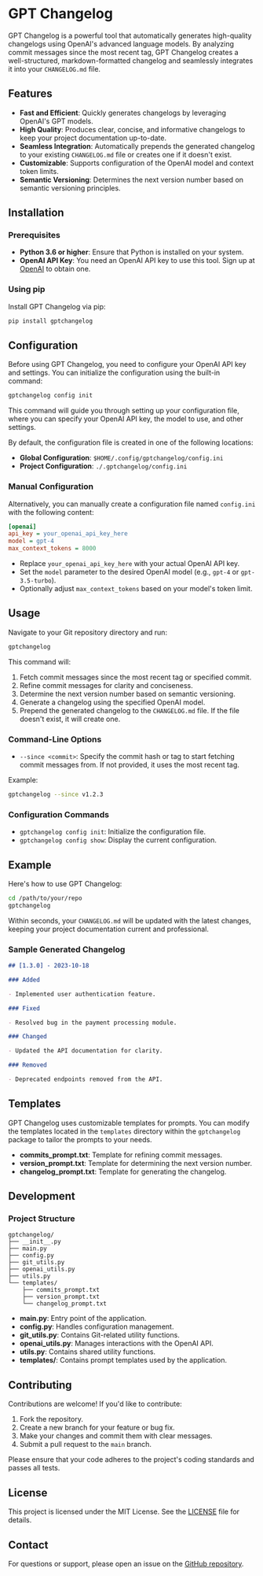 # GPT Changelog

GPT Changelog is a powerful tool that automatically generates high-quality changelogs using OpenAI's advanced language models. By analyzing commit messages since the most recent tag, GPT Changelog creates a well-structured, markdown-formatted changelog and seamlessly integrates it into your `CHANGELOG.md` file.

## Features

- **Fast and Efficient**: Quickly generates changelogs by leveraging OpenAI's GPT models.
- **High Quality**: Produces clear, concise, and informative changelogs to keep your project documentation up-to-date.
- **Seamless Integration**: Automatically prepends the generated changelog to your existing `CHANGELOG.md` file or creates one if it doesn't exist.
- **Customizable**: Supports configuration of the OpenAI model and context token limits.
- **Semantic Versioning**: Determines the next version number based on semantic versioning principles.

## Installation

### Prerequisites

- **Python 3.6 or higher**: Ensure that Python is installed on your system.
- **OpenAI API Key**: You need an OpenAI API key to use this tool. Sign up at [OpenAI](https://platform.openai.com/) to obtain one.

### Using pip

Install GPT Changelog via pip:

```sh
pip install gptchangelog
```

## Configuration

Before using GPT Changelog, you need to configure your OpenAI API key and settings. You can initialize the configuration using the built-in command:

```sh
gptchangelog config init
```

This command will guide you through setting up your configuration file, where you can specify your OpenAI API key, the model to use, and other settings.

By default, the configuration file is created in one of the following locations:

- **Global Configuration**: `$HOME/.config/gptchangelog/config.ini`
- **Project Configuration**: `./.gptchangelog/config.ini`

### Manual Configuration

Alternatively, you can manually create a configuration file named `config.ini` with the following content:

```ini
[openai]
api_key = your_openai_api_key_here
model = gpt-4
max_context_tokens = 8000
```

- Replace `your_openai_api_key_here` with your actual OpenAI API key.
- Set the `model` parameter to the desired OpenAI model (e.g., `gpt-4` or `gpt-3.5-turbo`).
- Optionally adjust `max_context_tokens` based on your model's token limit.

## Usage

Navigate to your Git repository directory and run:

```sh
gptchangelog
```

This command will:

1. Fetch commit messages since the most recent tag or specified commit.
2. Refine commit messages for clarity and conciseness.
3. Determine the next version number based on semantic versioning.
4. Generate a changelog using the specified OpenAI model.
5. Prepend the generated changelog to the `CHANGELOG.md` file. If the file doesn't exist, it will create one.

### Command-Line Options

- `--since <commit>`: Specify the commit hash or tag to start fetching commit messages from. If not provided, it uses the most recent tag.

Example:

```sh
gptchangelog --since v1.2.3
```

### Configuration Commands

- `gptchangelog config init`: Initialize the configuration file.
- `gptchangelog config show`: Display the current configuration.

## Example

Here's how to use GPT Changelog:

```sh
cd /path/to/your/repo
gptchangelog
```

Within seconds, your `CHANGELOG.md` will be updated with the latest changes, keeping your project documentation current and professional.

### Sample Generated Changelog

```markdown
## [1.3.0] - 2023-10-18

### Added

- Implemented user authentication feature.

### Fixed

- Resolved bug in the payment processing module.

### Changed

- Updated the API documentation for clarity.

### Removed

- Deprecated endpoints removed from the API.
```

## Templates

GPT Changelog uses customizable templates for prompts. You can modify the templates located in the `templates` directory within the `gptchangelog` package to tailor the prompts to your needs.

- **commits_prompt.txt**: Template for refining commit messages.
- **version_prompt.txt**: Template for determining the next version number.
- **changelog_prompt.txt**: Template for generating the changelog.

## Development

### Project Structure

```
gptchangelog/
├── __init__.py
├── main.py
├── config.py
├── git_utils.py
├── openai_utils.py
├── utils.py
└── templates/
    ├── commits_prompt.txt
    ├── version_prompt.txt
    └── changelog_prompt.txt
```

- **main.py**: Entry point of the application.
- **config.py**: Handles configuration management.
- **git_utils.py**: Contains Git-related utility functions.
- **openai_utils.py**: Manages interactions with the OpenAI API.
- **utils.py**: Contains shared utility functions.
- **templates/**: Contains prompt templates used by the application.

## Contributing

Contributions are welcome! If you'd like to contribute:

1. Fork the repository.
2. Create a new branch for your feature or bug fix.
3. Make your changes and commit them with clear messages.
4. Submit a pull request to the `main` branch.

Please ensure that your code adheres to the project's coding standards and passes all tests.

## License

This project is licensed under the MIT License. See the [LICENSE](LICENSE) file for details.

## Contact

For questions or support, please open an issue on the [GitHub repository](https://github.com/xjodoin/gptchangelog).
